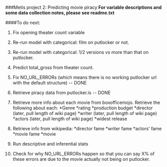 ###Metis project 2: Predicting movie piracy
**For variable descriptions and some data collection notes, please see readme.txt**

####To do next:

1. Fix opening theater count variable

2. Re-run model with categorical: film on putlocker or not.

3. Re-run model with categorical: 1/2 versions vs more than that on putlocker.

4. Predict total_gross from theater count.

1. Fix NO_URL_ERRORs (which means there is no working putlocker url with the default structure) -- DONE

2. Retrieve piracy data from putlocker.is -- DONE

3. Retrieve more info about each movie from boxofficemojo. Retrieve the following about each:
 *Genre
 *rating
 *production budget
 *director (later, pull length of wiki page)
 *writer (later, pull length of wiki page)
 *actors (later, pull length of wiki page)
 *widest release

4. Retrieve info from wikipedia:
 *director fame
 *writer fame
 *actors' fame
 *movie fame
 *movie 

5. Run descriptive and inferential stats

6. Check for why NO_URL_ERRORs happen so that you can say X% of these errors are due to the movie actually not being on putlocker.
